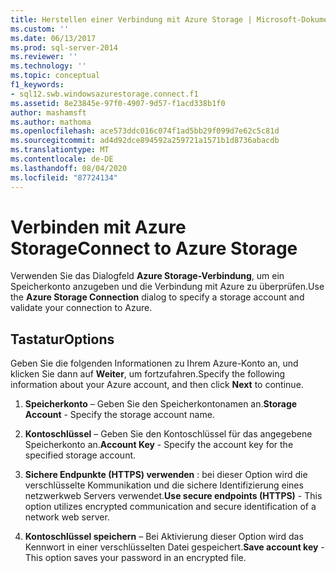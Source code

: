 ```yaml
---
title: Herstellen einer Verbindung mit Azure Storage | Microsoft-Dokumentation
ms.custom: ''
ms.date: 06/13/2017
ms.prod: sql-server-2014
ms.reviewer: ''
ms.technology: ''
ms.topic: conceptual
f1_keywords:
- sql12.swb.windowsazurestorage.connect.f1
ms.assetid: 8e23845e-97f0-4907-9d57-f1acd338b1f0
author: mashamsft
ms.author: mathoma
ms.openlocfilehash: ace573ddc016c074f1ad5bb29f099d7e62c5c81d
ms.sourcegitcommit: ad4d92dce894592a259721a1571b1d8736abacdb
ms.translationtype: MT
ms.contentlocale: de-DE
ms.lasthandoff: 08/04/2020
ms.locfileid: "87724134"
---
```

# <a name="connect-to-azure-storage"></a><span data-ttu-id="24456-102">Verbinden mit Azure Storage</span><span class="sxs-lookup"><span data-stu-id="24456-102">Connect to Azure Storage</span></span>
  <span data-ttu-id="24456-103">Verwenden Sie das Dialogfeld **Azure Storage-Verbindung**, um ein Speicherkonto anzugeben und die Verbindung mit Azure zu überprüfen.</span><span class="sxs-lookup"><span data-stu-id="24456-103">Use the **Azure Storage Connection** dialog to specify a storage account and validate your connection to Azure.</span></span>  
  
## <a name="options"></a><span data-ttu-id="24456-104">Tastatur</span><span class="sxs-lookup"><span data-stu-id="24456-104">Options</span></span>  
 <span data-ttu-id="24456-105">Geben Sie die folgenden Informationen zu Ihrem Azure-Konto an, und klicken Sie dann auf **Weiter**, um fortzufahren.</span><span class="sxs-lookup"><span data-stu-id="24456-105">Specify the following information about your Azure account, and then click **Next** to continue.</span></span>  
  
1.  <span data-ttu-id="24456-106">**Speicherkonto** – Geben Sie den Speicherkontonamen an.</span><span class="sxs-lookup"><span data-stu-id="24456-106">**Storage Account** - Specify the storage account name.</span></span>  
  
2.  <span data-ttu-id="24456-107">**Kontoschlüssel** – Geben Sie den Kontoschlüssel für das angegebene Speicherkonto an.</span><span class="sxs-lookup"><span data-stu-id="24456-107">**Account Key** - Specify the account key for the specified storage account.</span></span>  
  
3.  <span data-ttu-id="24456-108">**Sichere Endpunkte (HTTPS) verwenden** : bei dieser Option wird die verschlüsselte Kommunikation und die sichere Identifizierung eines netzwerkweb Servers verwendet.</span><span class="sxs-lookup"><span data-stu-id="24456-108">**Use secure endpoints (HTTPS)** - This option utilizes encrypted communication and secure identification of a network web server.</span></span>  
  
4.  <span data-ttu-id="24456-109">**Kontoschlüssel speichern** – Bei Aktivierung dieser Option wird das Kennwort in einer verschlüsselten Datei gespeichert.</span><span class="sxs-lookup"><span data-stu-id="24456-109">**Save account key** - This option saves your password in an encrypted file.</span></span>  
  
  

